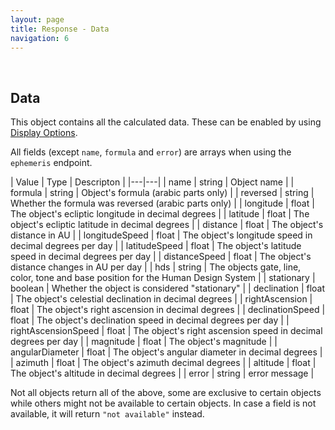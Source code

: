 ```yaml
---
layout: page
title: Response - Data
navigation: 6
---
```


<style>
	.inner a {
		color: royalblue;
		font-weight: bold;
	}
	.inner code {
		font-size: 100%;
	}
	.navigation li {
		padding: 5px;
	}
	@media (min-width: 745px) {
		.sidebar {
			width: 30%;
		}
	}
</style>

<br>

## Data

This object contains all the calculated data. These can be enabled by using [Display Options](/astrologico/param_display.html).

All fields (except `name`, `formula` and `error`) are arrays when using the `ephemeris` endpoint.

| Value | Type | Descripton |
|---|---|
| name | string | Object name |
| formula | string | Object's formula (arabic parts only) |
| reversed | string | Whether the formula was reversed (arabic parts only) |
| longitude | float | The object's ecliptic longitude in decimal degrees |
| latitude | float | The object's ecliptic latitude in decimal degrees |
| distance | float | The object's distance in AU |
| longitudeSpeed | float | The object's longitude speed in decimal degrees per day |
| latitudeSpeed | float | The object's latitude speed in decimal degrees per day |
| distanceSpeed | float | The object's distance changes in AU per day |
| hds | string | The objects gate, line, color, tone and base position for the Human Design System |
| stationary | boolean | Whether the object is considered "stationary" |
| declination | float | The object's celestial declination in decimal degrees |
| rightAscension | float | The object's right ascension in decimal degrees |
| declinationSpeed | float | The object's declination speed in decimal degrees per day |
| rightAscensionSpeed | float | The object's right ascension speed in decimal degrees per day |
| magnitude | float | The object's magnitude |
| angularDiameter | float | The object's angular diameter in decimal degrees |
| azimuth | float | The object's azimuth decimal degrees |
| altitude | float | The object's altitude in decimal degrees |
| error | string | error message |

Not all objects return all of the above, some are exclusive to certain objects while others might not be available to certain objects. In case a field is not available, it will return `"not available"` instead.

<br><br><br>